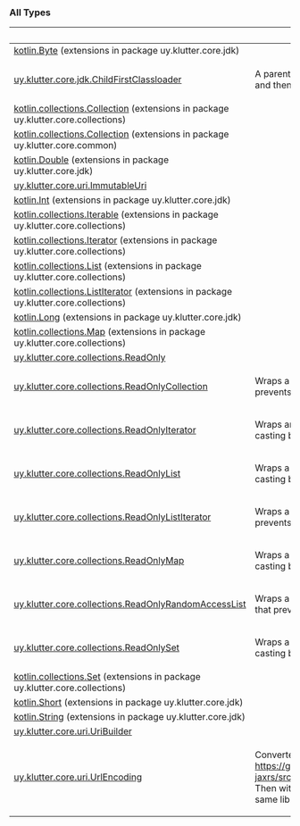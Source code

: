 
### All Types

|&nbsp;|&nbsp;|
|---|---|
| [kotlin.Byte](../uy.klutter.core.jdk/kotlin.-byte/index.md) (extensions in package uy.klutter.core.jdk) |  |
| [uy.klutter.core.jdk.ChildFirstClassloader](../uy.klutter.core.jdk/-child-first-classloader/index.md) | <p>A parent-last classloader that will try the child classloader first and then the parent.</p> |
| [kotlin.collections.Collection](../uy.klutter.core.collections/kotlin.collections.-collection/index.md) (extensions in package uy.klutter.core.collections) |  |
| [kotlin.collections.Collection](../uy.klutter.core.common/kotlin.collections.-collection/index.md) (extensions in package uy.klutter.core.common) |  |
| [kotlin.Double](../uy.klutter.core.jdk/kotlin.-double/index.md) (extensions in package uy.klutter.core.jdk) |  |
| [uy.klutter.core.uri.ImmutableUri](../uy.klutter.core.uri/-immutable-uri/index.md) |  |
| [kotlin.Int](../uy.klutter.core.jdk/kotlin.-int/index.md) (extensions in package uy.klutter.core.jdk) |  |
| [kotlin.collections.Iterable](../uy.klutter.core.collections/kotlin.collections.-iterable/index.md) (extensions in package uy.klutter.core.collections) |  |
| [kotlin.collections.Iterator](../uy.klutter.core.collections/kotlin.collections.-iterator/index.md) (extensions in package uy.klutter.core.collections) |  |
| [kotlin.collections.List](../uy.klutter.core.collections/kotlin.collections.-list/index.md) (extensions in package uy.klutter.core.collections) |  |
| [kotlin.collections.ListIterator](../uy.klutter.core.collections/kotlin.collections.-list-iterator/index.md) (extensions in package uy.klutter.core.collections) |  |
| [kotlin.Long](../uy.klutter.core.jdk/kotlin.-long/index.md) (extensions in package uy.klutter.core.jdk) |  |
| [kotlin.collections.Map](../uy.klutter.core.collections/kotlin.collections.-map/index.md) (extensions in package uy.klutter.core.collections) |  |
| [uy.klutter.core.collections.ReadOnly](../uy.klutter.core.collections/-read-only.md) |  |
| [uy.klutter.core.collections.ReadOnlyCollection](../uy.klutter.core.collections/-read-only-collection/index.md) | <p>Wraps a Collection with a lightweight delegating class that prevents casting back to mutable type</p> |
| [uy.klutter.core.collections.ReadOnlyIterator](../uy.klutter.core.collections/-read-only-iterator/index.md) | <p>Wraps an Iterator with a lightweight delegating class that prevents casting back to mutable type</p> |
| [uy.klutter.core.collections.ReadOnlyList](../uy.klutter.core.collections/-read-only-list/index.md) | <p>Wraps a List with a lightweight delegating class that prevents casting back to mutable type</p> |
| [uy.klutter.core.collections.ReadOnlyListIterator](../uy.klutter.core.collections/-read-only-list-iterator/index.md) | <p>Wraps a ListIterator with a lightweight delegating class that prevents casting back to mutable type</p> |
| [uy.klutter.core.collections.ReadOnlyMap](../uy.klutter.core.collections/-read-only-map/index.md) | <p>Wraps a Map with a lightweight delegating class that prevents casting back to mutable type</p> |
| [uy.klutter.core.collections.ReadOnlyRandomAccessList](../uy.klutter.core.collections/-read-only-random-access-list/index.md) | <p>Wraps a List that is also RandomAccess with a delegating class that prevents casting back to mutable type</p> |
| [uy.klutter.core.collections.ReadOnlySet](../uy.klutter.core.collections/-read-only-set/index.md) | <p>Wraps a Set with a lightweight delegating class that prevents casting back to mutable type</p> |
| [kotlin.collections.Set](../uy.klutter.core.collections/kotlin.collections.-set/index.md) (extensions in package uy.klutter.core.collections) |  |
| [kotlin.Short](../uy.klutter.core.jdk/kotlin.-short/index.md) (extensions in package uy.klutter.core.jdk) |  |
| [kotlin.String](../uy.klutter.core.jdk/kotlin.-string/index.md) (extensions in package uy.klutter.core.jdk) |  |
| [uy.klutter.core.uri.UriBuilder](../uy.klutter.core.uri/-uri-builder/index.md) |  |
| [uy.klutter.core.uri.UrlEncoding](../uy.klutter.core.uri/-url-encoding/index.md) | <p>Converted to Kotlin from https://github.com/resteasy/Resteasy/blob/master/jaxrs/resteasy-jaxrs/src/main/java/org/jboss/resteasy/util/URLUtils.java<br/>Then with extra things added including a ported decoder from same library, query to maps, and more</p> |
